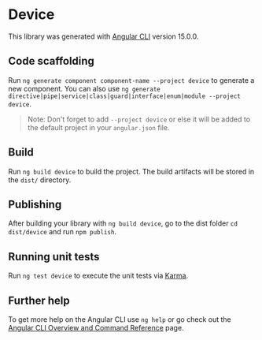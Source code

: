 # Device

This library was generated with [Angular CLI](https://github.com/angular/angular-cli) version 15.0.0.

## Code scaffolding

Run `ng generate component component-name --project device` to generate a new component. You can also use `ng generate directive|pipe|service|class|guard|interface|enum|module --project device`.
> Note: Don't forget to add `--project device` or else it will be added to the default project in your `angular.json` file. 

## Build

Run `ng build device` to build the project. The build artifacts will be stored in the `dist/` directory.

## Publishing

After building your library with `ng build device`, go to the dist folder `cd dist/device` and run `npm publish`.

## Running unit tests

Run `ng test device` to execute the unit tests via [Karma](https://karma-runner.github.io).

## Further help

To get more help on the Angular CLI use `ng help` or go check out the [Angular CLI Overview and Command Reference](https://angular.io/cli) page.
